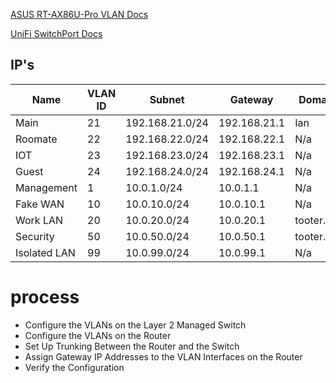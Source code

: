 
[ASUS RT-AX86U-Pro VLAN Docs](https://www.asus.com/us/support/faq/1049415/)

[UniFi SwitchPort Docs](https://help.ui.com/hc/en-us/articles/9761080275607-UniFi-Network-Creating-Virtual-Networks-VLANs)
## IP's 

 Name         | VLAN ID | Subnet          | Gateway      | Domain     | 
--------------|---------|-----------------|--------------|------------|
 Main         | 21      | 192.168.21.0/24 | 192.168.21.1 | Ian        |
 Roomate      | 22      | 192.168.22.0/24 | 192.168.22.1 | N/a        |
 IOT          | 23      | 192.168.23.0/24 | 192.168.23.1 | N/a        | 
 Guest        | 24      | 192.168.24.0/24 | 192.168.24.1 | N/a        |
 Management   | 1       | 10.0.1.0/24     | 10.0.1.1     | N/a        |
 Fake WAN     | 10      | 10.0.10.0/24    | 10.0.10.1    | N/a        |
 Work LAN     | 20      | 10.0.20.0/24    | 10.0.20.1    | tooter.Ian |
 Security     | 50      | 10.0.50.0/24    | 10.0.50.1    | tooter.Ian |
 Isolated LAN | 99      | 10.0.99.0/24    | 10.0.99.1    | N/a        |

# process
- Configure the VLANs on the Layer 2 Managed Switch
- Configure the VLANs on the Router
- Set Up Trunking Between the Router and the Switch
- Assign Gateway IP Addresses to the VLAN Interfaces on the Router
- Verify the Configuration



